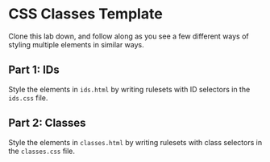 # CSS Classes Template

Clone this lab down, and follow along as you see a few different ways of styling multiple elements in similar ways.

## Part 1: IDs

Style the elements in `ids.html` by writing rulesets with ID selectors in the `ids.css` file.

## Part 2: Classes

Style the elements in `classes.html` by writing rulesets with class selectors in the `classes.css` file.
